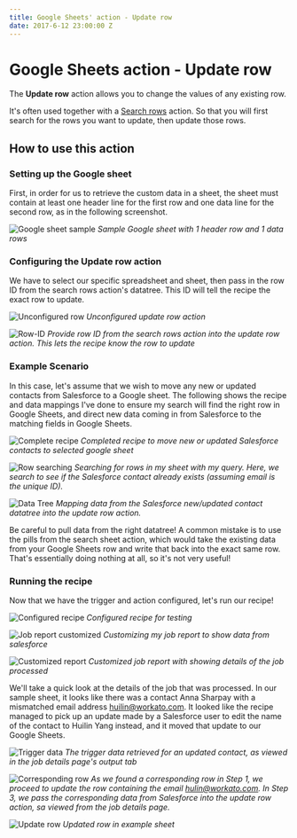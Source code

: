 ```yaml
---
title: Google Sheets' action - Update row
date: 2017-6-12 23:00:00 Z
---
```


# Google Sheets action - Update row
The **Update row** action allows you to change the values of any existing row.

It's often used together with a [Search rows](https://docs.workato.com/connectors/google-sheets/action-search-rows.html) action. So that you will first search for the rows you want to update, then update those rows.

## How to use this action
### Setting up the Google sheet
First, in order for us to retrieve the custom data in a sheet, the sheet must contain at least one header line for the first row and one data line for the second row, as in the following screenshot.

![Google sheet sample](/assets/images/connectors/google-sheets/sample-google-sheet.jpg)
*Sample Google sheet with 1 header row and 1 data rows*

### Configuring the Update row action
We have to select our specific spreadsheet and sheet, then pass in the row ID from the search rows action's datatree. This ID will tell the recipe the exact row to update.

![Unconfigured row](/assets/images/connectors/google-sheets/unconfigured-row-action.jpg)
*Unconfigured update row action*

![Row-ID](/assets/images/connectors/google-sheets/row-id.jpg)
*Provide row ID from the search rows action into the update row action. This lets the recipe know the row to update*

### Example Scenario
In this case, let's assume that we wish to move any new or updated contacts from Salesforce to a Google sheet. The following shows the recipe and data mappings I've done to ensure my search will find the right row in Google Sheets, and direct new data coming in from Salesforce to the matching fields in Google Sheets.

![Complete recipe](/assets/images/connectors/google-sheets/completed-recipe.jpg)
*Completed recipe to move new or updated Salesforce contacts to selected google sheet*

![Row searching](/assets/images/connectors/google-sheets/row-searching.jpg)
*Searching for rows in my sheet with my query. Here, we search to see if the Salesforce contact already exists (assuming email is the unique ID).*

![Data Tree](/assets/images/connectors/google-sheets/data-treee.jpg)
*Mapping data from the Salesforce new/updated contact datatree into the update row action.*

Be careful to pull data from the right datatree! A common mistake is to use the pills from the search sheet action, which would take the existing data from your Google Sheets row and write that back into the exact same row. That's essentially doing nothing at all, so it's not very useful!

### Running the recipe
Now that we have the trigger and action configured, let's run our recipe!

![Configured recipe](/assets/images/connectors/google-sheets/configured-recipe-test.jpg)
*Configured recipe for testing*

![Job report customized](/assets/images/connectors/google-sheets/customize-jobs.jpg)
*Customizing my job report to show data from salesforce*

![Customized report](/assets/images/connectors/google-sheets/new-updated-contact.jpg)
*Customized job report with showing details of the job processed*

We'll take a quick look at the details of the job that was processed. In our sample sheet, it looks like there was a contact Anna Sharpay with a mismatched email address huilin@workato.com. It looked like the recipe managed to pick up an update made by a Salesforce user to edit the name of the contact to Huilin Yang instead, and it moved that update to our Google Sheets.

![Trigger data](/assets/images/connectors/google-sheets/trigger-datas.jpg)
*The trigger data retrieved for an updated contact, as viewed in the job details page's output tab*

![Corresponding row](/assets/images/connectors/google-sheets/corresponding-row.jpg)
*As we found a corresponding row in Step 1, we proceed to update the row containing the email hulin@workato.com. In Step 3, we pass the corresponding data from Salesforce into the update row action, sa viewed from the job details page.*

![Update row](/assets/images/connectors/google-sheets/updated-row.jpg)
*Updated row in example sheet*
